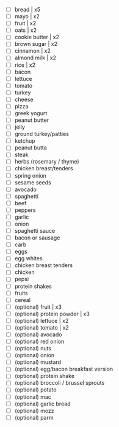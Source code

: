 - [ ] bread | x5
- [ ] mayo | x2
- [ ] fruit | x2
- [ ] oats | x2
- [ ] cookie butter | x2
- [ ] brown sugar | x2
- [ ] cinnamon | x2
- [ ] almond milk | x2
- [ ] rice | x2
- [ ] bacon
- [ ] lettuce
- [ ] tomato
- [ ] turkey
- [ ] cheese
- [ ] pizza
- [ ] greek yogurt
- [ ] peanut butter
- [ ] jelly
- [ ] ground turkey/patties
- [ ] ketchup
- [ ] peanut butta
- [ ] steak
- [ ] herbs (rosemary / thyme)
- [ ] chicken breast/tenders
- [ ] spring onion
- [ ] sesame seeds
- [ ] avocado
- [ ] spaghetti
- [ ] beef
- [ ] peppers
- [ ] garlic
- [ ] onion
- [ ] spaghetti sauce
- [ ] bacon or sausage
- [ ] carb
- [ ] eggs
- [ ] egg whites
- [ ] chicken breast tenders
- [ ] chicken
- [ ] pepsi
- [ ] protein shakes
- [ ] fruits
- [ ] cereal
- [ ] (optional) fruit | x3
- [ ] (optional) protein powder | x3
- [ ] (optional) lettuce | x2
- [ ] (optional) tomato | x2
- [ ] (optional) avocado
- [ ] (optional) red onion
- [ ] (optional) nuts
- [ ] (optional) onion
- [ ] (optional) mustard
- [ ] (optional) egg/bacon breakfast version
- [ ] (optional) protein shake
- [ ] (optional) broccoli / brussel sprouts
- [ ] (optional) potato
- [ ] (optional) mac
- [ ] (optional) garlic bread
- [ ] (optional) mozz
- [ ] (optional) parm
